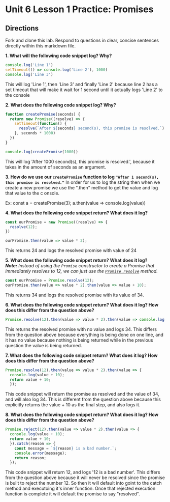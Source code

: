 # Unit 6 Lesson 1 Practice: Promises

## Directions
Fork and clone this lab. Respond to questions in clear, concise sentences directly within this markdown file.

**1. What will the following code snippet log? Why?**
  ```javascript
  console.log('Line 1')
  setTimeout(() => console.log('Line 2'), 1000)
  console.log('Line 3')
  ```
This will log 'Line 1', then 'Line 3' and finally 'Line 2' because line 2 has a set timeout that will make it wait for 1 second until it actually logs 'Line 2' to the console

**2. What does the following code snippet log? Why?**
  ```javascript
  function createPromise(seconds) {
    return new Promise((resolve) => {
      setTimeout(function() {
        resolve(`After ${seconds} second(s), this promise is resolved.`)
      }, seconds * 1000)
    })
  }

  console.log(createPromise(1000))
  ```
This will log 'After 1000 second(s), this promise is resolved.', because it takes in the amount of seconds as an argument.

**3. How do we use our `createPromise` function to log `"After 1 second(s), this promise is resolved."`**
In order for us to log the string then when we create a new promise we use the ".then" method to get the value and log that value to the c onsole. 

Ex:
 const a = createPromise(3);
 a.then(value => console.log(value))

**4. What does the following code snippet return? What does it log?**
  ```javascript
  const ourPromise = new Promise((resolve) => {
    resolve(12);
  })

  ourPromise.then(value => value * 2);
  ```
This returns 24 and logs the resolved promise with value of 24

**5. What does the following code snippet return? What does it log?** <br> _**Note:** Instead of using the `Promise` constructor to create a Promise that immediately resolves to 12, we can just use the [`Promise.resolve`](https://developer.mozilla.org/en-US/docs/Web/JavaScript/Reference/Global_Objects/Promise/resolve) method._
  ```javascript
  const ourPromise = Promise.resolve(12);
  ourPromise.then(value => value * 2).then(value => value + 10);
  ```
This returns 34 and logs the resolved promise with its value of 34. 

**6. What does the following code snippet return? What does it log? How does this differ from the question above?**
  ```javascript
  Promise.resolve(12).then(value => value * 2).then(value => console.log(value + 10))
  ```
This returns the resolved promise with no value and logs 34. This differs from the question above because everything is being done on one line, and it has no value because nothing is being returned while in the previous question the value is being returned.

**7. What does the following code snippet return? What does it log? How does this differ from the question above?**
  ```javascript
  Promise.resolve(12).then(value => value * 2).then(value => {
    console.log(value + 10);
    return value + 10;
    });
  ```
This code snippet will return the promise as resolved and the value of 34, and will also log 34. This is different from the question above because this explicitly returns the value + 10 as the final step, and also logs it.

**8. What does the following code snippet return? What does it log? How does this differ from the question above?**
  ```javascript
  Promise.reject(12).then(value => value * 2).then(value => {
    console.log(value + 10);
    return value + 10;
    }).catch(reason => {
      const message = `${reason} is a bad number.`;
      console.error(message);
      return reason;
    });
  ```
This code snippet will return 12, and logs '12 is a bad number'. This differs from the question above because it will never be resolved since the promise is built to reject the number 12. So then it will default into goint to the catch method and executoing it's inner function. Once that rejected execution function is complete it will default the promise to say "resolved".
